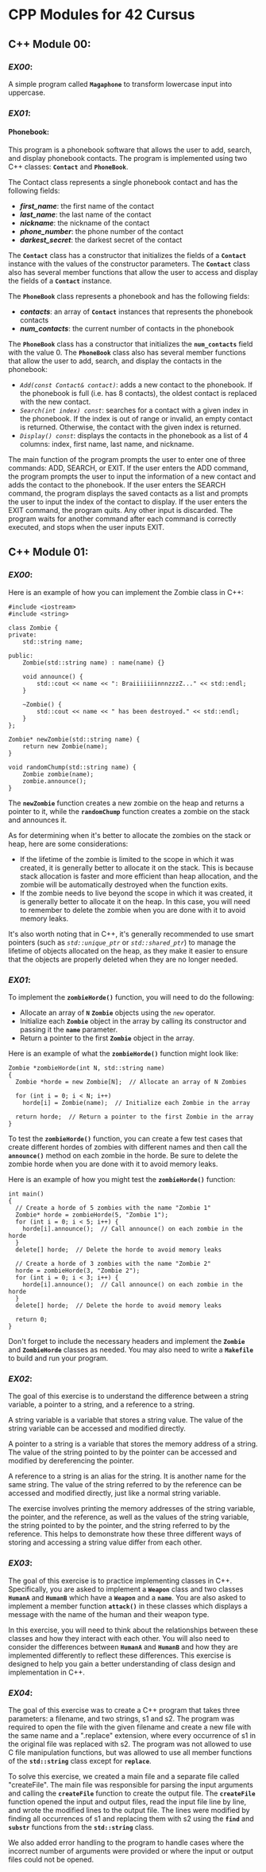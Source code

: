 # CPP Modules for 42 Cursus
## C++ Module 00:
### *EX00*:
A simple program called **`Magaphone`** to transform lowercase input into uppercase.
### *EX01*:
#### Phonebook:
This program is a phonebook software that allows the user to add, search, and display phonebook contacts. The program is implemented using two C++ classes: **`Contact`** and **`PhoneBook`**.

The Contact class represents a single phonebook contact and has the following fields:
- ***first_name***: the first name of the contact
- ***last_name***: the last name of the contact
- ***nickname***: the nickname of the contact
- ***phone_number***: the phone number of the contact
- ***darkest_secret***: the darkest secret of the contact

The **`Contact`** class has a constructor that initializes the fields of a **`Contact`** instance with the values of the constructor parameters. The **`Contact`** class also has several member functions that allow the user to access and display the fields of a **`Contact`** instance.

The **`PhoneBook`** class represents a phonebook and has the following fields:

- ***contacts***: an array of **`Contact`** instances that represents the phonebook contacts
- ***num_contacts***: the current number of contacts in the phonebook

The **`PhoneBook`** class has a constructor that initializes the **`num_contacts`** field with the value 0. The **`PhoneBook`** class also has several member functions that allow the user to add, search, and display the contacts in the phonebook:

- *`Add(const Contact& contact)`*: adds a new contact to the phonebook. If the phonebook is full (i.e. has 8 contacts), the oldest contact is replaced with the new contact.
- *`Search(int index) const`*: searches for a contact with a given index in the phonebook. If the index is out of range or invalid, an empty contact is returned. Otherwise, the contact with the given index is returned.
- *`Display() const`*: displays the contacts in the phonebook as a list of 4 columns: index, first name, last name, and nickname.

The main function of the program prompts the user to enter one of three commands: ADD, SEARCH, or EXIT. If the user enters the ADD command, the program prompts the user to input the information of a new contact and adds the contact to the phonebook. If the user enters the SEARCH command, the program displays the saved contacts as a list and prompts the user to input the index of the contact to display. If the user enters the EXIT command, the program quits. Any other input is discarded. The program waits for another command after each command is correctly executed, and stops when the user inputs EXIT.

## C++ Module 01:
### *EX00*:
Here is an example of how you can implement the Zombie class in C++:
```
#include <iostream>
#include <string>

class Zombie {
private:
    std::string name;

public:
    Zombie(std::string name) : name(name) {}

    void announce() {
        std::cout << name << ": BraiiiiiiinnnzzzZ..." << std::endl;
    }

    ~Zombie() {
        std::cout << name << " has been destroyed." << std::endl;
    }
};

Zombie* newZombie(std::string name) {
    return new Zombie(name);
}

void randomChump(std::string name) {
    Zombie zombie(name);
    zombie.announce();
}
```
The **`newZombie`** function creates a new zombie on the heap and returns a pointer to it, while the **`randomChump`** function creates a zombie on the stack and announces it.

As for determining when it's better to allocate the zombies on the stack or heap, here are some considerations:

- If the lifetime of the zombie is limited to the scope in which it was created, it is generally better to allocate it on the stack. This is because stack allocation is faster and more efficient than heap allocation, and the zombie will be automatically destroyed when the function exits.
- If the zombie needs to live beyond the scope in which it was created, it is generally better to allocate it on the heap. In this case, you will need to remember to delete the zombie when you are done with it to avoid memory leaks.

It's also worth noting that in C++, it's generally recommended to use smart pointers (such as *`std::unique_ptr`* or *`std::shared_ptr`*) to manage the lifetime of objects allocated on the heap, as they make it easier to ensure that the objects are properly deleted when they are no longer needed.

### *EX01*:
To implement the **`zombieHorde()`** function, you will need to do the following:

- Allocate an array of **`N`** **`Zombie`** objects using the *`new`* operator.
- Initialize each **`Zombie`** object in the array by calling its constructor and passing it the **`name`** parameter.
- Return a pointer to the first **`Zombie`** object in the array.

Here is an example of what the **`zombieHorde()`** function might look like:
```
Zombie *zombieHorde(int N, std::string name)
{
  Zombie *horde = new Zombie[N];  // Allocate an array of N Zombies
  
  for (int i = 0; i < N; i++)
    horde[i] = Zombie(name);  // Initialize each Zombie in the array
    
  return horde;  // Return a pointer to the first Zombie in the array
}
```
To test the **`zombieHorde()`** function, you can create a few test cases that create different hordes of zombies with different names and then call the **`announce()`** method on each zombie in the horde. Be sure to delete the zombie horde when you are done with it to avoid memory leaks.

Here is an example of how you might test the **`zombieHorde()`** function:
```
int main()
{
  // Create a horde of 5 zombies with the name "Zombie 1"
  Zombie* horde = zombieHorde(5, "Zombie 1");
  for (int i = 0; i < 5; i++) {
    horde[i].announce();  // Call announce() on each zombie in the horde
  }
  delete[] horde;  // Delete the horde to avoid memory leaks

  // Create a horde of 3 zombies with the name "Zombie 2"
  horde = zombieHorde(3, "Zombie 2");
  for (int i = 0; i < 3; i++) {
    horde[i].announce();  // Call announce() on each zombie in the horde
  }
  delete[] horde;  // Delete the horde to avoid memory leaks

  return 0;
}
```
Don't forget to include the necessary headers and implement the **`Zombie`** and **`ZombieHorde`** classes as needed. You may also need to write a **`Makefile`** to build and run your program.

### *EX02*:
The goal of this exercise is to understand the difference between a string variable, a pointer to a string, and a reference to a string.

A string variable is a variable that stores a string value. The value of the string variable can be accessed and modified directly.

A pointer to a string is a variable that stores the memory address of a string. The value of the string pointed to by the pointer can be accessed and modified by dereferencing the pointer.

A reference to a string is an alias for the string. It is another name for the same string. The value of the string referred to by the reference can be accessed and modified directly, just like a normal string variable.

The exercise involves printing the memory addresses of the string variable, the pointer, and the reference, as well as the values of the string variable, the string pointed to by the pointer, and the string referred to by the reference. This helps to demonstrate how these three different ways of storing and accessing a string value differ from each other.

### *EX03*:
The goal of this exercise is to practice implementing classes in C++. Specifically, you are asked to implement a **`Weapon`** class and two classes **`HumanA`** and **`HumanB`** which have a **`Weapon`** and a **`name`**. You are also asked to implement a member function **`attack()`** in these classes which displays a message with the name of the human and their weapon type.

In this exercise, you will need to think about the relationships between these classes and how they interact with each other. You will also need to consider the differences between **`HumanA`** and **`HumanB`** and how they are implemented differently to reflect these differences. This exercise is designed to help you gain a better understanding of class design and implementation in C++.

### *EX04*:
The goal of this exercise was to create a C++ program that takes three parameters: a filename, and two strings, s1 and s2. The program was required to open the file with the given filename and create a new file with the same name and a ".replace" extension, where every occurrence of s1 in the original file was replaced with s2. The program was not allowed to use C file manipulation functions, but was allowed to use all member functions of the **`std::string`** class except for **`replace`**.

To solve this exercise, we created a main file and a separate file called "createFile". The main file was responsible for parsing the input arguments and calling the **`createFile`** function to create the output file. The **`createFile`** function opened the input and output files, read the input file line by line, and wrote the modified lines to the output file. The lines were modified by finding all occurrences of s1 and replacing them with s2 using the **`find`** and **`substr`** functions from the **`std::string`** class.

We also added error handling to the program to handle cases where the incorrect number of arguments were provided or where the input or output files could not be opened.
